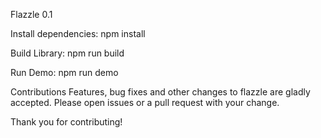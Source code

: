 Flazzle 0.1

Install dependencies:
npm install

Build Library:
npm run build

Run Demo:
npm run demo

Contributions
Features, bug fixes and other changes to flazzle are gladly accepted. Please open issues or a pull request with your change.

Thank you for contributing!
